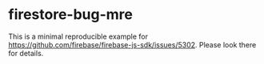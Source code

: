 # firestore-bug-mre

This is a minimal reproducible example for
https://github.com/firebase/firebase-js-sdk/issues/5302.
Please look there for details.
